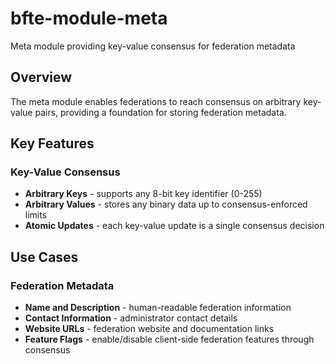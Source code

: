 # bfte-module-meta

Meta module providing key-value consensus for federation metadata

## Overview

The meta module enables federations to reach consensus on arbitrary key-value pairs, providing a foundation for storing federation metadata.

## Key Features

### Key-Value Consensus
- **Arbitrary Keys** - supports any 8-bit key identifier (0-255)
- **Arbitrary Values** - stores any binary data up to consensus-enforced limits
- **Atomic Updates** - each key-value update is a single consensus decision

## Use Cases

### Federation Metadata
- **Name and Description** - human-readable federation information
- **Contact Information** - administrator contact details
- **Website URLs** - federation website and documentation links
- **Feature Flags** - enable/disable client-side federation features through consensus

